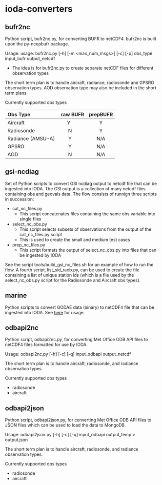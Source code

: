 # ioda-converters

## bufr2nc

Python script, bufr2nc.py, for converting BUFR to netCDF4. bufr2nc is built upon the py-ncepbufr package.

Usage: usage: bufr2nc.py [-h] [-m <max_num_msgs>] [-c] [-p] obs_type input_bufr output_netcdf
  * The idea is for bufr2nc.py to create separate netCDF files for different observation types

The short term plan is to handle aircraft, radiance, radiosonde and GPSRO observation types.
AOD observation type may also be included in the short term plans

Currently supported obs types

| Obs Type           | raw BUFR | prepBUFR |
|:-------------------|:--------:|:--------:|
| Aircraft           | Y        | Y        |
| Radiosonde         | N        | Y        |
| Radiance (AMSU-A)  | Y        | N/A      |
| GPSRO              | Y        | N/A      |
| AOD                | N        | N/A      |

## gsi-ncdiag

Set of Python scripts to convert GSI ncdiag output to netcdf file that can be ingested into IODA.
The GSI output is a collection of many netcdf files containing obs and geovals data.
The flow consists of runnign three scripts in succession:
* cat_nc_files.py
    * This script concatenates files containing the same obs variable into single files
* select_nc_obs.py
    * This script selects subsets of observations from the output of the cat_nc_files.py script
    * This is used to create the small and medium test cases
* prep_nc_files.py
    * This script formats the output of select_nc_obs.py into files that can be ingested by IODA

See the script tools/build_gsi_nc_files.sh for an example of how to run the flow.
A fourth script, list_sid_raob.py, can be used to create the file containing a list of unique station ids (which is a file used by the select_nc_obs.py script for the Radiosonde and Aircraft obs types).

## marine
Python scripts to convert GODAE data (binary) to netCDF4 file that can be ingested into IODA.
See [here](src/marine/godae/README.md) for usage.

## odbapi2nc

Python script, odbapi2nc.py, for converting Met Office ODB API files to netCDF4 files formatted for use by IODA.

Usage: odbapi2nc.py [-h] [-c] [-q] input_odbapi output_netcdf

The short term plan is to handle aircraft, radiosonde, and radiance observation types.

Currently supported obs types
* radiosonde
* aircraft

## odbapi2json

Python script, odbapi2json.py, for converting Met Office ODB API files to JSON files which can be used to load the data
to MongoDB.

Usage: odbapi2json.py [-h] [-c] [-q] input_odbapi output_temp > output.json

The short term plan is to handle aircraft, radiosonde, and radiance observation types.

Currently supported obs types
* radiosonde
* aircraft

